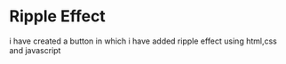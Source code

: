 # Ripple Effect
 i have created a button in which i have added ripple effect using html,css and javascript
